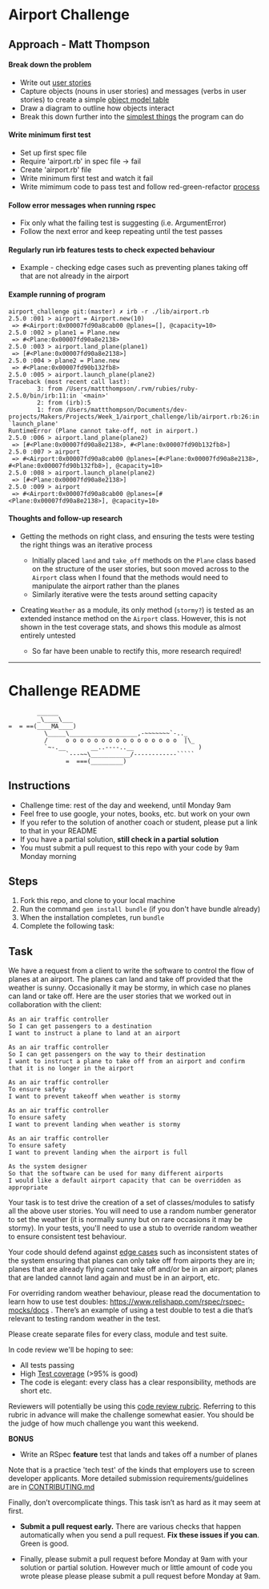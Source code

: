 Airport Challenge
=================

## Approach - Matt Thompson

#### Break down the problem

- Write out [user stories](https://github.com/mattTea/airport_challenge/blob/master/problem/user_stories.md)
- Capture objects (nouns in user stories) and messages (verbs in user stories) to create a simple [object model table](https://github.com/mattTea/airport_challenge/blob/master/problem/user_stories.md)
- Draw a diagram to outline how objects interact
- Break this down further into the [simplest things](https://github.com/mattTea/airport_challenge/blob/master/problem/user_stories.md#prevent-take-off) the program can do


#### Write minimum first test

- Set up first spec file
- Require 'airport.rb' in spec file -> fail
- Create 'airport.rb' file
- Write minimum first test and watch it fail
- Write mimimum code to pass test and follow red-green-refactor [process](https://github.com/mattTea/airport_challenge/blob/master/problem/TDD-screen-recording-airport.mp4)


#### Follow error messages when running rspec

- Fix only what the failing test is suggesting (i.e. ArgumentError)
- Follow the next error and keep repeating until the test passes


#### Regularly run irb features tests to check expected behaviour

- Example - checking edge cases such as preventing planes taking off that are not already in the airport


#### Example running of program

```
airport_challenge git:(master) ✗ irb -r ./lib/airport.rb
2.5.0 :001 > airport = Airport.new(10)
 => #<Airport:0x00007fd90a8cab00 @planes=[], @capacity=10> 
2.5.0 :002 > plane1 = Plane.new
 => #<Plane:0x00007fd90a8e2138> 
2.5.0 :003 > airport.land_plane(plane1)
 => [#<Plane:0x00007fd90a8e2138>] 
2.5.0 :004 > plane2 = Plane.new
 => #<Plane:0x00007fd90b132fb8> 
2.5.0 :005 > airport.launch_plane(plane2)
Traceback (most recent call last):
        3: from /Users/mattthompson/.rvm/rubies/ruby-2.5.0/bin/irb:11:in `<main>'
        2: from (irb):5
        1: from /Users/mattthompson/Documents/dev-projects/Makers/Projects/Week_1/airport_challenge/lib/airport.rb:26:in `launch_plane'
RuntimeError (Plane cannot take-off, not in airport.)
2.5.0 :006 > airport.land_plane(plane2)
 => [#<Plane:0x00007fd90a8e2138>, #<Plane:0x00007fd90b132fb8>] 
2.5.0 :007 > airport
 => #<Airport:0x00007fd90a8cab00 @planes=[#<Plane:0x00007fd90a8e2138>, #<Plane:0x00007fd90b132fb8>], @capacity=10> 
2.5.0 :008 > airport.launch_plane(plane2)
 => [#<Plane:0x00007fd90a8e2138>] 
2.5.0 :009 > airport
 => #<Airport:0x00007fd90a8cab00 @planes=[#<Plane:0x00007fd90a8e2138>], @capacity=10> 

```


#### Thoughts and follow-up research

- Getting the methods on right class, and ensuring the tests were testing the right things was an iterative process
  - Initially placed `land` and `take_off` methods on the `Plane` class based on the structure of the user stories, but soon moved across to the `Airport` class when I found that the methods would need to manipulate the airport rather than the planes
  - Similarly iterative were the tests around setting capacity

- Creating `Weather` as a module, its only method (`stormy?`) is tested as an extended instance method on the `Airport` class. However, this is not shown in the test coverage stats, and shows this module as almost entirely untested
  - So far have been unable to rectify this, more research required!

---



Challenge README
================


```
        ______
        _\____\___
=  = ==(____MA____)
          \_____\___________________,-~~~~~~~`-.._
          /     o o o o o o o o o o o o o o o o  |\_
          `~-.__       __..----..__                  )
                `---~~\___________/------------`````
                =  ===(_________)

```

Instructions
---------

* Challenge time: rest of the day and weekend, until Monday 9am
* Feel free to use google, your notes, books, etc. but work on your own
* If you refer to the solution of another coach or student, please put a link to that in your README
* If you have a partial solution, **still check in a partial solution**
* You must submit a pull request to this repo with your code by 9am Monday morning

Steps
-------

1. Fork this repo, and clone to your local machine
2. Run the command `gem install bundle` (if you don't have bundle already)
3. When the installation completes, run `bundle`
4. Complete the following task:

Task
-----

We have a request from a client to write the software to control the flow of planes at an airport. The planes can land and take off provided that the weather is sunny. Occasionally it may be stormy, in which case no planes can land or take off.  Here are the user stories that we worked out in collaboration with the client:

```
As an air traffic controller 
So I can get passengers to a destination 
I want to instruct a plane to land at an airport

As an air traffic controller 
So I can get passengers on the way to their destination 
I want to instruct a plane to take off from an airport and confirm that it is no longer in the airport

As an air traffic controller 
To ensure safety 
I want to prevent takeoff when weather is stormy 

As an air traffic controller 
To ensure safety 
I want to prevent landing when weather is stormy 

As an air traffic controller 
To ensure safety 
I want to prevent landing when the airport is full 

As the system designer
So that the software can be used for many different airports
I would like a default airport capacity that can be overridden as appropriate
```

Your task is to test drive the creation of a set of classes/modules to satisfy all the above user stories. You will need to use a random number generator to set the weather (it is normally sunny but on rare occasions it may be stormy). In your tests, you'll need to use a stub to override random weather to ensure consistent test behaviour.

Your code should defend against [edge cases](http://programmers.stackexchange.com/questions/125587/what-are-the-difference-between-an-edge-case-a-corner-case-a-base-case-and-a-b) such as inconsistent states of the system ensuring that planes can only take off from airports they are in; planes that are already flying cannot take off and/or be in an airport; planes that are landed cannot land again and must be in an airport, etc.

For overriding random weather behaviour, please read the documentation to learn how to use test doubles: https://www.relishapp.com/rspec/rspec-mocks/docs . There’s an example of using a test double to test a die that’s relevant to testing random weather in the test.

Please create separate files for every class, module and test suite.

In code review we'll be hoping to see:

* All tests passing
* High [Test coverage](https://github.com/makersacademy/course/blob/master/pills/test_coverage.md) (>95% is good)
* The code is elegant: every class has a clear responsibility, methods are short etc. 

Reviewers will potentially be using this [code review rubric](docs/review.md).  Referring to this rubric in advance will make the challenge somewhat easier.  You should be the judge of how much challenge you want this weekend.

**BONUS**

* Write an RSpec **feature** test that lands and takes off a number of planes

Note that is a practice 'tech test' of the kinds that employers use to screen developer applicants.  More detailed submission requirements/guidelines are in [CONTRIBUTING.md](CONTRIBUTING.md)

Finally, don’t overcomplicate things. This task isn’t as hard as it may seem at first.

* **Submit a pull request early.**  There are various checks that happen automatically when you send a pull request.  **Fix these issues if you can**.  Green is good.

* Finally, please submit a pull request before Monday at 9am with your solution or partial solution.  However much or little amount of code you wrote please please please submit a pull request before Monday at 9am.
